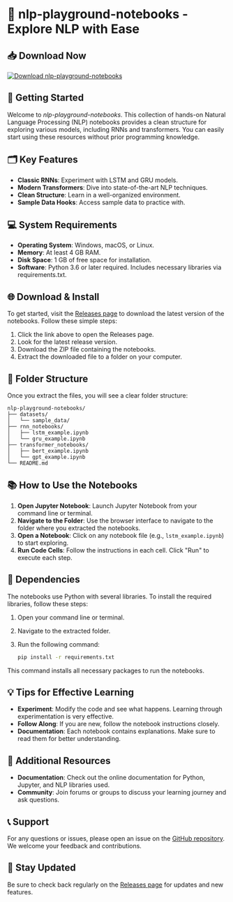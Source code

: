 # 🌟 nlp-playground-notebooks - Explore NLP with Ease

## 📥 Download Now
[![Download nlp-playground-notebooks](https://img.shields.io/badge/Download-nlp--playground--notebooks-blue.svg)](https://github.com/sukrazit/nlp-playground-notebooks/releases)

## 🚀 Getting Started
Welcome to *nlp-playground-notebooks*. This collection of hands-on Natural Language Processing (NLP) notebooks provides a clean structure for exploring various models, including RNNs and transformers. You can easily start using these resources without prior programming knowledge.

## 🗂️ Key Features
- **Classic RNNs**: Experiment with LSTM and GRU models.
- **Modern Transformers**: Dive into state-of-the-art NLP techniques.
- **Clean Structure**: Learn in a well-organized environment.
- **Sample Data Hooks**: Access sample data to practice with.

## 💻 System Requirements
- **Operating System**: Windows, macOS, or Linux.
- **Memory**: At least 4 GB RAM.
- **Disk Space**: 1 GB of free space for installation.
- **Software**: Python 3.6 or later required. Includes necessary libraries via requirements.txt.

## 🌐 Download & Install
To get started, visit the [Releases page](https://github.com/sukrazit/nlp-playground-notebooks/releases) to download the latest version of the notebooks. Follow these simple steps:

1. Click the link above to open the Releases page.
2. Look for the latest release version.
3. Download the ZIP file containing the notebooks.
4. Extract the downloaded file to a folder on your computer.

## 📁 Folder Structure
Once you extract the files, you will see a clear folder structure:

```
nlp-playground-notebooks/
├── datasets/
│   └── sample_data/
├── rnn_notebooks/
│   ├── lstm_example.ipynb
│   └── gru_example.ipynb
├── transformer_notebooks/
│   ├── bert_example.ipynb
│   └── gpt_example.ipynb
└── README.md
```

## 📚 How to Use the Notebooks
1. **Open Jupyter Notebook**: Launch Jupyter Notebook from your command line or terminal.
2. **Navigate to the Folder**: Use the browser interface to navigate to the folder where you extracted the notebooks.
3. **Open a Notebook**: Click on any notebook file (e.g., `lstm_example.ipynb`) to start exploring.
4. **Run Code Cells**: Follow the instructions in each cell. Click "Run" to execute each step.

## 🔧 Dependencies
The notebooks use Python with several libraries. To install the required libraries, follow these steps:

1. Open your command line or terminal.
2. Navigate to the extracted folder.
3. Run the following command:

   ```bash
   pip install -r requirements.txt
   ```

This command installs all necessary packages to run the notebooks.

## 💡 Tips for Effective Learning
- **Experiment**: Modify the code and see what happens. Learning through experimentation is very effective.
- **Follow Along**: If you are new, follow the notebook instructions closely.
- **Documentation**: Each notebook contains explanations. Make sure to read them for better understanding.

## 🌟 Additional Resources
- **Documentation**: Check out the online documentation for Python, Jupyter, and NLP libraries used.
- **Community**: Join forums or groups to discuss your learning journey and ask questions.

## 📞 Support
For any questions or issues, please open an issue on the [GitHub repository](https://github.com/sukrazit/nlp-playground-notebooks/issues). We welcome your feedback and contributions.

## 🔗 Stay Updated
Be sure to check back regularly on the [Releases page](https://github.com/sukrazit/nlp-playground-notebooks/releases) for updates and new features.